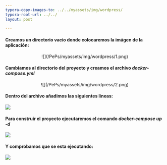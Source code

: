 ```yaml
---
typora-copy-images-to: ../../myassets/img/wordpress/
typora-root-url: ../../
layout: post

---
```



#### Creamos un directorio vacio donde colocaremos la imágen de la aplicación:
<p align="center">
![](/PePs/myassets/img/wordpress/1.png)
</p>




#### Cambiamos al directorio del proyecto y creamos el archivo *docker-compose.yml*
<p align="center">
![](/PePs/myassets/img/wordpress/2.png)
<p>




#### Dentro del archivo añadimos las siguientes lineas:

![](/PePs/myassets/img/wordpress/3.png)



#### Para construir el proyecto ejecutaremos el comando *docker-compose up -d*

![](/PePs/myassets/img/wordpress/4.png)





#### Y comprobamos que se esta ejecutando: 

![](/PePs/myassets/img/wordpress/5.png)
